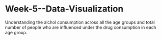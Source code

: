 # Week-5--Data-Visualization
Understanding the alchol consumption across all the age groups and total number of people who are influenced under the drug consumption in each age group.  
